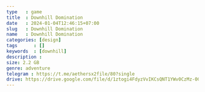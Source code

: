```yaml
---
type   : game
title  : Downhill Domination
date   : 2024-01-04T12:46:15+07:00
slug   : Downhill Domination
name   : Downhill Domination
categories: [design]
tags      : []
keywords  : [downhill]
description : 
size: 2.2 GB
genre: adventure
telegram : https://t.me/aethersx2file/80?single
drive: https://drive.google.com/file/d/1ztogi4FdyzVvIKCsQNT1YWv0CzMz-0G4/view?usp=drivesdk
---
```


